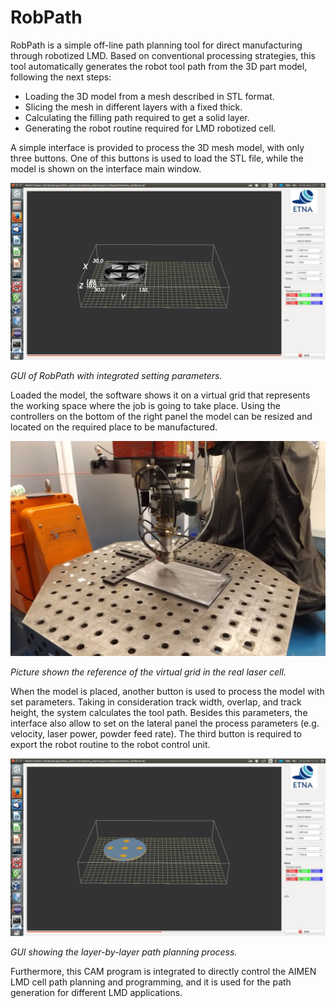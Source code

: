 # RobPath

RobPath is a simple off-line path planning tool for direct manufacturing through robotized LMD.
Based on conventional processing strategies, this tool automatically generates the robot tool
path from the 3D part model, following the next steps:

- Loading the 3D model from a mesh described in STL format.
- Slicing the mesh in different layers with a fixed thick.
- Calculating the filling path required to get a solid layer.
- Generating the robot routine required for LMD robotized cell.

A simple interface is provided to process the 3D mesh model, with only three buttons. One of this
buttons is used to load the STL file, while the model is shown on the interface main window.

![Graphical interface](./media/part.jpg)

*GUI of RobPath with integrated setting parameters.*

Loaded the model, the software shows it on a virtual grid that represents the working space where
the job is going to take place. Using the controllers on the bottom of the right panel the model
can be resized and located on the required place to be manufactured.

![Virtual grid](./media/grid.jpg)

*Picture shown the reference of the virtual grid in the real laser cell.*

When the model is placed, another button is used to process the model with set parameters. Taking
in consideration track width, overlap, and track height, the system calculates the tool path.
Besides this parameters, the interface also allow to set on the lateral panel the process
parameters (e.g. velocity, laser power, powder feed rate). The third button is required to export
the robot routine to the robot control unit.

![Slicing of the model](./media/layers.jpg)

*GUI showing the layer-by-layer path planning process.*

Furthermore, this CAM program is integrated to directly control the AIMEN LMD cell path planning
and programming, and it is used for the path generation for different LMD applications.
